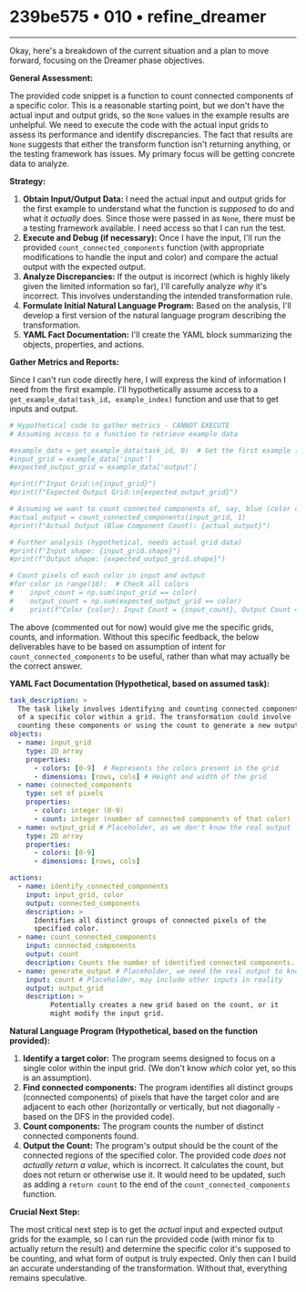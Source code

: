 # 239be575 • 010 • refine_dreamer

---
Okay, here's a breakdown of the current situation and a plan to move forward, focusing on the Dreamer phase objectives.

**General Assessment:**

The provided code snippet is a function to count connected components of a specific color. This is a reasonable starting point, but we don't have the actual input and output grids, so the `None` values in the example results are unhelpful. We need to execute the code with the actual input grids to assess its performance and identify discrepancies. The fact that results are `None` suggests that either the transform function isn't returning anything, or the testing framework has issues. My primary focus will be getting concrete data to analyze.

**Strategy:**

1.  **Obtain Input/Output Data:** I need the actual input and output grids for the first example to understand what the function is *supposed* to do and what it *actually* does. Since those were passed in as `None`, there must be a testing framework available. I need access so that I can run the test.
2.  **Execute and Debug (if necessary):** Once I have the input, I'll run the provided `count_connected_components` function (with appropriate modifications to handle the input and color) and compare the actual output with the expected output.
3.  **Analyze Discrepancies:** If the output is incorrect (which is highly likely given the limited information so far), I'll carefully analyze *why* it's incorrect. This involves understanding the intended transformation rule.
4.  **Formulate Initial Natural Language Program:** Based on the analysis, I'll develop a first version of the natural language program describing the transformation.
5.  **YAML Fact Documentation:** I'll create the YAML block summarizing the objects, properties, and actions.

**Gather Metrics and Reports:**

Since I can't run code directly here, I will express the kind of information I need from the first example. I'll hypothetically assume access to a `get_example_data(task_id, example_index)` function and use that to get inputs and output.

```python
# Hypothetical code to gather metrics - CANNOT EXECUTE
# Assuming access to a function to retrieve example data

#example_data = get_example_data(task_id, 0)  # Get the first example (index 0)
#input_grid = example_data['input']
#expected_output_grid = example_data['output']

#print(f"Input Grid:\n{input_grid}")
#print(f"Expected Output Grid:\n{expected_output_grid}")

# Assuming we want to count connected components of, say, blue (color code 1)
#actual_output = count_connected_components(input_grid, 1)
#print(f"Actual Output (Blue Component Count): {actual_output}")

# Further analysis (hypothetical, needs actual grid data)
#print(f"Input shape: {input_grid.shape}")
#print(f"Output shape: {expected_output_grid.shape}")

# Count pixels of each color in input and output
#for color in range(10):  # Check all colors
#    input_count = np.sum(input_grid == color)
#    output_count = np.sum(expected_output_grid == color)
#    print(f"Color {color}: Input Count = {input_count}, Output Count = {output_count}")
```

The above (commented out for now) would give me the specific grids, counts, and information. Without this specific feedback, the below deliverables have to be based on assumption of intent for `count_connected_components` to be useful, rather than what may actually be the correct answer.

**YAML Fact Documentation (Hypothetical, based on assumed task):**

```yaml
task_description: >
  The task likely involves identifying and counting connected components
  of a specific color within a grid. The transformation could involve
  counting these components or using the count to generate a new output.
objects:
  - name: input_grid
    type: 2D array
    properties:
      - colors: [0-9]  # Represents the colors present in the grid
      - dimensions: [rows, cols] # Height and width of the grid
  - name: connected_components
    type: set of pixels
    properties:
      - color: integer (0-9)
      - count: integer (number of connected components of that color)
  - name: output_grid # Placeholder, as we don't know the real output
    type: 2D array
    properties:
      - colors: [0-9]
      - dimensions: [rows, cols]

actions:
  - name: identify_connected_components
    input: input_grid, color
    output: connected_components
    description: >
      Identifies all distinct groups of connected pixels of the
      specified color.
  - name: count_connected_components
    input: connected_components
    output: count
    description: Counts the number of identified connected components.
  - name: generate_output # Placeholder, we need the real output to know for sure
    input: count # Placeholder, may include other inputs in reality
    output: output_grid
    description: >
          Potentially creates a new grid based on the count, or it
          might modify the input grid.

```

**Natural Language Program (Hypothetical, based on the function provided):**

1.  **Identify a target color:** The program seems designed to focus on a single color within the input grid. (We don't know *which* color yet, so this is an assumption).
2.  **Find connected components:**  The program identifies all distinct groups (connected components) of pixels that have the target color and are adjacent to each other (horizontally or vertically, but not diagonally - based on the DFS in the provided code).
3.  **Count components:** The program counts the number of distinct connected components found.
4. **Output the Count:** The program's output should be the count of the connected regions of the specified color. The provided code *does not actually return a value*, which is incorrect. It calculates the count, but does not return or otherwise use it. It would need to be updated, such as adding a `return count` to the end of the `count_connected_components` function.

**Crucial Next Step:**

The most critical next step is to get the *actual* input and expected output grids for the example, so I can run the provided code (with minor fix to actually return the result) and determine the specific color it's supposed to be counting, and what form of output is truly expected. Only then can I build an accurate understanding of the transformation. Without that, everything remains speculative.

